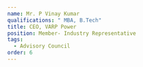 ```yaml
---
name: Mr. P Vinay Kumar
qualifications: " MBA, B.Tech"
title: CEO, VARP Power
position: Member- Industry Representative
tags:
  - Advisory Council
order: 6
---
```

